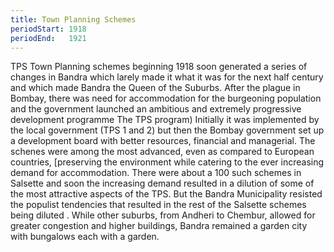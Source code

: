 ```yaml
---
title: Town Planning Schemes
periodStart: 1918
periodEnd:   1921
---
```


TPS Town Planning schemes beginning 1918 soon generated a series of changes in
Bandra which larely made it what it was for the next half century and which made
Bandra the Queen of the Suburbs. After the plague in Bombay, there was need for
accommodation for the burgeoning population and the government launched an
ambitious and extremely progressive development programme The TPS program)
Initially it was implemented by the local government (TPS 1 and 2) but then the
Bombay government set up a development board with better resources, financial
and managerial. The schenes were among the most advanced, even as compared to
European countries, \[preserving the environment while catering to the ever
increasing demand for accommodation. There were about a 100 such schemes in
Salsette and soon the increasing demand resulted in a dilution of some of the
most attractive aspects of the TPS. But the Bandra Municipality resisted the
populist tendencies that resulted in the rest of the Salsette schemes being
diluted . While other suburbs, from Andheri to Chembur, allowed for greater
congestion and higher buildings, Bandra remained a garden city with bungalows
each with a garden.

